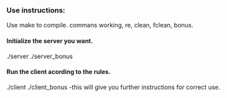 ### Use instructions:

Use make to compile.
commans working, re, clean, fclean, bonus.

#### Initialize the server you want.
./server
./server_bonus

#### Run the client acording to the rules.
./client
./client_bonus
-this will give you further instructions for correct use.
